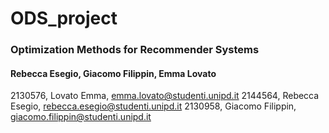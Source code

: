 # ODS_project
### Optimization Methods for Recommender Systems
#### Rebecca Esegio, Giacomo Filippin, Emma Lovato
2130576, Lovato Emma, emma.lovato@studenti.unipd.it
2144564, Rebecca Esegio, rebecca.esegio@studenti.unipd.it
2130958, Giacomo Filippin, giacomo.filippin@studenti.unipd.it

